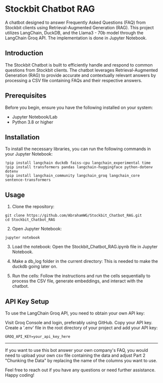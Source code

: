 # Stockbit Chatbot RAG
A chatbot designed to answer Frequently Asked Questions (FAQ) from Stockbit clients using Retrieval-Augmented Generation (RAG). This project utilizes LangChain, DuckDB, and the Llama3 - 70b model through the LangChain Groq API. The implementation is done in Jupyter Notebook.

## Introduction
The Stockbit Chatbot is built to efficiently handle and respond to common questions from Stockbit clients. The chatbot leverages Retrieval-Augmented Generation (RAG) to provide accurate and contextually relevant answers by processing a CSV file containing FAQs and their respective answers.

## Prerequisites
Before you begin, ensure you have the following installed on your system:

* Jupyter Notebook/Lab
* Python 3.8 or higher

## Installation
To install the necessary libraries, you can run the following commands in your Jupyter Notebook:
```
!pip install langchain duckdb faiss-cpu langchain_experimental time 
!pip install transformers pandas langchain-huggingface python-dotenv dotenv
!pip install langchain_community langchain_groq langchain_core sentence-transformers
```

## Usage
1. Clone the repository:
```
git clone https://github.com/AbrahamWG/Stockbit_Chatbot_RAG.git
cd Stockbit_Chatbot_RAG
```
2. Open Jupyter Notebook:
```
jupyter notebook
```
3. Load the notebook:
Open the Stockbit_Chatbot_RAG.ipynb file in Jupyter Notebook.

4. Make a db_log folder in the current directory:
This is needed to make the duckdb going later on.

6. Run the cells:
Follow the instructions and run the cells sequentially to process the CSV file, generate embeddings, and interact with the chatbot.


## API Key Setup
To use the LangChain Groq API, you need to obtain your own API key:

Visit Groq Console and login, preferably using GitHub.
Copy your API key.
Create a '.env' file in the root directory of your project and add your API key:
```
GROQ_API_KEY=your_api_key_here
```

---
If you want to use this bot answer your own company's FAQ, you would need to upload your own csv file containing the data and adjust Part 2 "Chunking the Data" by replacing the name of the columns you want to use. 

Feel free to reach out if you have any questions or need further assistance. Happy coding!
